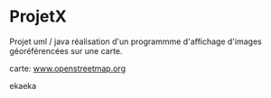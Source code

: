# ProjetX
Projet uml / java
réalisation d'un programmme d'affichage d'images géoréférencées sur une carte.

carte: www.openstreetmap.org

ekaeka
